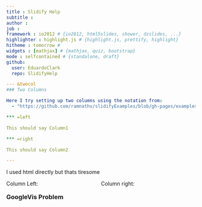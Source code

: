 ```yaml
---
title : Slidify Help
subtitle :
author :
job :
framework : io2012 # {io2012, html5slides, shower, dzslides, ...}
highlighter : highlight.js # {highlight.js, prettify, highlight}
hitheme : tomorrow #
widgets : [mathjax] # {mathjax, quiz, bootstrap}
mode : selfcontained # {standalone, draft}
github:
  user: EduardoClark
  repo: SlidifyHelp

--- &twocol
### Two Columns

Here I try setting up two columns using the notation from:
  - "https://github.com/ramnathv/slidifyExamples/blob/gh-pages/examples/io2012/index.Rmd"

*** =left

This should say Column1

*** =right

This should say Column2

---
```


I used html directly but thats tiresome
  
<div style="float: left; width: 50%;">
<body>
<basefont color="black" face="Open Sans Bold" size="8">
Column Left:<br><br>
</div>

<div style="float: right; width: 50%;">
<body>
Column right:<br><br>
</div>



---

### GoogleVis Problem

<!-- AnnotatedTimeLine generated in R 2.15.2 by googleVis 0.4.2 package -->
<!-- Wed Apr  3 22:14:48 2013 -->


<!-- jsHeader -->
<script type="text/javascript">
 
// jsData 
function gvisDataAnnotatedTimeLineID6c6d7f058e5a () {
  var data = new google.visualization.DataTable();
  var datajson =
[
 [
 new Date(1997,0,1),
1410,
1416,
1439 
],
[
 new Date(1997,1,1),
1406,
1468,
1440 
],
[
 new Date(1997,2,1),
1551,
1475,
1428 
],
[
 new Date(1997,3,1),
1371,
1368,
1402 
],
[
 new Date(1997,4,1),
1432,
1364,
1384 
],
[
 new Date(1997,5,1),
1400,
1406,
1371 
],
[
 new Date(1997,6,1),
1274,
1301,
1361 
],
[
 new Date(1997,7,1),
1325,
1365,
1363 
],
[
 new Date(1997,8,1),
1329,
1368,
1376 
],
[
 new Date(1997,9,1),
1364,
1365,
1396 
],
[
 new Date(1997,10,1),
1473,
1496,
1415 
],
[
 new Date(1997,11,1),
1531,
1474,
1401 
],
[
 new Date(1998,0,1),
1314,
1318,
1358 
],
[
 new Date(1998,1,1),
1189,
1242,
1334 
],
[
 new Date(1998,2,1),
1447,
1378,
1340 
],
[
 new Date(1998,3,1),
1379,
1375,
1344 
],
[
 new Date(1998,4,1),
1423,
1354,
1328 
],
[
 new Date(1998,5,1),
1323,
1329,
1293 
],
[
 new Date(1998,6,1),
1215,
1237,
1246 
],
[
 new Date(1998,7,1),
1116,
1147,
1206 
],
[
 new Date(1998,8,1),
1149,
1181,
1189 
],
[
 new Date(1998,9,1),
938,
939,
898 
],
[
 new Date(1998,10,1),
837,
853,
881 
],
[
 new Date(1998,11,1),
886,
856,
868 
],
[
 new Date(1999,0,1),
1203,
1205,
1223 
],
[
 new Date(1999,1,1),
1209,
1262,
1221 
],
[
 new Date(1999,2,1),
1268,
1212,
1208 
],
[
 new Date(1999,3,1),
1152,
1148,
1194 
],
[
 new Date(1999,4,1),
1271,
1210,
1192 
],
[
 new Date(1999,5,1),
1146,
1153,
1198 
],
[
 new Date(1999,6,1),
1192,
1209,
1217 
],
[
 new Date(1999,7,1),
1262,
1293,
1239 
],
[
 new Date(1999,8,1),
1212,
1244,
1244 
],
[
 new Date(1999,9,1),
1254,
1257,
1236 
],
[
 new Date(1999,10,1),
1159,
1183,
1229 
],
[
 new Date(1999,11,1),
1291,
1251,
1230 
],
[
 new Date(2000,0,1),
1249,
1248,
1228 
],
[
 new Date(2000,1,1),
1226,
1279,
1206 
],
[
 new Date(2000,2,1),
1175,
1127,
1163 
],
[
 new Date(2000,3,1),
1123,
1117,
1124 
],
[
 new Date(2000,4,1),
1123,
1069,
1099 
],
[
 new Date(2000,5,1),
1011,
1017,
1098 
],
[
 new Date(2000,6,1),
1154,
1166,
1122 
],
[
 new Date(2000,7,1),
1096,
1121,
1151 
],
[
 new Date(2000,8,1),
1232,
1266,
1167 
],
[
 new Date(2000,9,1),
1110,
1115,
1166 
],
[
 new Date(2000,10,1),
1141,
1167,
1167 
],
[
 new Date(2000,11,1),
1209,
1177,
1175 
],
[
 new Date(2001,0,1),
1200,
1198,
1179 
],
[
 new Date(2001,1,1),
1115,
1166,
1178 
],
[
 new Date(2001,2,1),
1217,
1170,
1180 
],
[
 new Date(2001,3,1),
1210,
1199,
1184 
],
[
 new Date(2001,4,1),
1233,
1170,
1187 
],
[
 new Date(2001,5,1),
1202,
1203,
1192 
],
[
 new Date(2001,6,1),
1248,
1257,
1184 
],
[
 new Date(2001,7,1),
1130,
1153,
1151 
],
[
 new Date(2001,8,1),
1028,
1059,
1116 
],
[
 new Date(2001,9,1),
1094,
1101,
1100 
],
[
 new Date(2001,10,1),
1031,
1055,
1100 
],
[
 new Date(2001,11,1),
1147,
1123,
1112 
],
[
 new Date(2002,0,1),
1156,
1155,
1122 
],
[
 new Date(2002,1,1),
1076,
1129,
1119 
],
[
 new Date(2002,2,1),
1123,
1081,
1111 
],
[
 new Date(2002,3,1),
1147,
1134,
1107 
],
[
 new Date(2002,4,1),
1162,
1099,
1099 
],
[
 new Date(2002,5,1),
1058,
1053,
1093 
],
[
 new Date(2002,6,1),
1104,
1112,
1098 
],
[
 new Date(2002,7,1),
1130,
1151,
1097 
],
[
 new Date(2002,8,1),
1029,
1061,
1079 
],
[
 new Date(2002,9,1),
1011,
1017,
1066 
],
[
 new Date(2002,10,1),
1058,
1082,
1069 
],
[
 new Date(2002,11,1),
1094,
1077,
1076 
],
[
 new Date(2003,0,1),
1084,
1085,
1079 
],
[
 new Date(2003,1,1),
1032,
1087,
1079 
],
[
 new Date(2003,2,1),
1127,
1086,
1072 
],
[
 new Date(2003,3,1),
1066,
1052,
1060 
],
[
 new Date(2003,4,1),
1114,
1050,
1049 
],
[
 new Date(2003,5,1),
1016,
1004,
1044 
],
[
 new Date(2003,6,1),
1057,
1066,
1050 
],
[
 new Date(2003,7,1),
1038,
1058,
1057 
],
[
 new Date(2003,8,1),
1050,
1083,
1056 
],
[
 new Date(2003,9,1),
1036,
1040,
1048 
],
[
 new Date(2003,10,1),
1046,
1068,
1033 
],
[
 new Date(2003,11,1),
1010,
1000,
1009 
],
[
 new Date(2004,0,1),
938,
941,
991 
],
[
 new Date(2004,1,1),
939,
994,
990 
],
[
 new Date(2004,2,1),
1052,
1016,
991 
],
[
 new Date(2004,3,1),
1002,
987,
984 
],
[
 new Date(2004,4,1),
1013,
951,
975 
],
[
 new Date(2004,5,1),
1039,
1018,
965 
],
[
 new Date(2004,6,1),
892,
901,
950 
],
[
 new Date(2004,7,1),
922,
941,
943 
],
[
 new Date(2004,8,1),
878,
907,
951 
],
[
 new Date(2004,9,1),
1002,
1003,
970 
],
[
 new Date(2004,10,1),
984,
1006,
983 
],
[
 new Date(2004,11,1),
997,
993,
980 
],
[
 new Date(2005,0,1),
952,
956,
972 
],
[
 new Date(2005,1,1),
921,
980,
965 
],
[
 new Date(2005,2,1),
955,
924,
962 
],
[
 new Date(2005,3,1),
1023,
1006,
961 
],
[
 new Date(2005,4,1),
990,
925,
958 
],
[
 new Date(2005,5,1),
1026,
998,
950 
],
[
 new Date(2005,6,1),
927,
936,
931 
],
[
 new Date(2005,7,1),
843,
859,
913 
],
[
 new Date(2005,8,1),
892,
920,
910 
],
[
 new Date(2005,9,1),
901,
901,
915 
],
[
 new Date(2005,10,1),
892,
914,
925 
],
[
 new Date(2005,11,1),
933,
935,
942 
],
[
 new Date(2006,0,1),
995,
1000,
956 
],
[
 new Date(2006,1,1),
882,
944,
960 
],
[
 new Date(2006,2,1),
1003,
973,
959 
],
[
 new Date(2006,3,1),
959,
944,
960 
],
[
 new Date(2006,4,1),
1049,
974,
961 
],
[
 new Date(2006,5,1),
986,
955,
962 
],
[
 new Date(2006,6,1),
938,
945,
967 
],
[
 new Date(2006,7,1),
957,
972,
981 
],
[
 new Date(2006,8,1),
976,
1005,
1000 
],
[
 new Date(2006,9,1),
1038,
1036,
1017 
],
[
 new Date(2006,10,1),
1002,
1029,
1026 
],
[
 new Date(2006,11,1),
1021,
1031,
1031 
],
[
 new Date(2007,0,1),
798,
803,
810 
],
[
 new Date(2007,1,1),
720,
774,
825 
],
[
 new Date(2007,2,1),
911,
886,
853 
],
[
 new Date(2007,3,1),
912,
899,
876 
],
[
 new Date(2007,4,1),
1010,
934,
879 
],
[
 new Date(2007,5,1),
894,
862,
859 
],
[
 new Date(2007,6,1),
795,
798,
838 
],
[
 new Date(2007,7,1),
795,
803,
835 
],
[
 new Date(2007,8,1),
830,
853,
849 
],
[
 new Date(2007,9,1),
865,
862,
867 
],
[
 new Date(2007,10,1),
885,
911,
882 
],
[
 new Date(2007,11,1),
838,
851,
897 
],
[
 new Date(2008,0,1),
932,
941,
919 
],
[
 new Date(2008,1,1),
866,
935,
942 
],
[
 new Date(2008,2,1),
987,
965,
965 
],
[
 new Date(2008,3,1),
961,
951,
996 
],
[
 new Date(2008,4,1),
1159,
1071,
1038 
],
[
 new Date(2008,5,1),
1118,
1073,
1079 
],
[
 new Date(2008,6,1),
1154,
1152,
1112 
],
[
 new Date(2008,7,1),
1120,
1121,
1135 
],
[
 new Date(2008,8,1),
1074,
1099,
1168 
],
[
 new Date(2008,9,1),
1275,
1269,
1221 
],
[
 new Date(2008,10,1),
1330,
1375,
1253 
],
[
 new Date(2008,11,1),
1179,
1202,
1248 
],
[
 new Date(2009,0,1),
1184,
1198,
1248 
],
[
 new Date(2009,1,1),
1266,
1372,
1253 
],
[
 new Date(2009,2,1),
1193,
1172,
1240 
],
[
 new Date(2009,3,1),
1232,
1222,
1234 
],
[
 new Date(2009,4,1),
1268,
1172,
1257 
],
[
 new Date(2009,5,1),
1400,
1340,
1306 
],
[
 new Date(2009,6,1),
1375,
1366,
1360 
],
[
 new Date(2009,7,1),
1439,
1427,
1404 
],
[
 new Date(2009,8,1),
1478,
1507,
1428 
],
[
 new Date(2009,9,1),
1358,
1352,
1437 
],
[
 new Date(2009,10,1),
1349,
1406,
1472 
],
[
 new Date(2009,11,1),
1576,
1612,
1532 
],
[
 new Date(2010,0,1),
1610,
1632,
1569 
],
[
 new Date(2010,1,1),
1368,
1489,
1590 
],
[
 new Date(2010,2,1),
1674,
1649,
1632 
],
[
 new Date(2010,3,1),
1715,
1699,
1684 
],
[
 new Date(2010,4,1),
1883,
1735,
1728 
],
[
 new Date(2010,5,1),
1878,
1791,
1764 
],
[
 new Date(2010,6,1),
1817,
1798,
1787 
],
[
 new Date(2010,7,1),
1875,
1846,
1793 
],
[
 new Date(2010,8,1),
1689,
1716,
1792 
],
[
 new Date(2010,9,1),
1947,
1938,
1784 
],
[
 new Date(2010,10,1),
1546,
1622,
1763 
],
[
 new Date(2010,11,1),
1679,
1725,
1772 
],
[
 new Date(2011,0,1),
1850,
1882,
1809 
],
[
 new Date(2011,1,1),
1661,
1815,
1834 
],
[
 new Date(2011,2,1),
1875,
1850,
1853 
],
[
 new Date(2011,3,1),
1882,
1864,
1878 
],
[
 new Date(2011,4,1),
2101,
1931,
1902 
],
[
 new Date(2011,5,1),
2027,
1930,
1916 
],
[
 new Date(2011,6,1),
1971,
1946,
1915 
],
[
 new Date(2011,7,1),
1964,
1922,
1897 
],
[
 new Date(2011,8,1),
1809,
1831,
1873 
],
[
 new Date(2011,9,1),
1904,
1897,
1850 
],
[
 new Date(2011,10,1),
1739,
1830,
1817 
],
[
 new Date(2011,11,1),
1697,
1748,
1777 
],
[
 new Date(2012,0,1),
1657,
1691,
1754 
],
[
 new Date(2012,1,1),
1621,
1775,
1752 
],
[
 new Date(2012,2,1),
1762,
1741,
1754 
],
[
 new Date(2012,3,1),
1783,
1766,
1755 
],
[
 new Date(2012,4,1),
1938,
1779,
1749 
],
[
 new Date(2012,5,1),
1787,
1702,
1737 
],
[
 new Date(2012,6,1),
1727,
1704,
1736 
],
[
 new Date(2012,7,1),
1851,
1805,
1740 
],
[
 new Date(2012,8,1),
1812,
1827,
1710 
],
[
 new Date(2012,9,1),
1549,
1547,
1652 
],
[
 new Date(2012,10,1),
1512,
1593,
1616 
],
[
 new Date(2012,11,1),
1569,
1617,
1603 
],
[
 new Date(2013,0,1),
1544,
1579,
1591 
],
[
 new Date(2013,1,1),
1425,
1562,
1584 
] 
];
data.addColumn('date','Date');
data.addColumn('number','Serie Original');
data.addColumn('number','Serie Ajustada');
data.addColumn('number','Serie Tendencial');
data.addRows(datajson);
return(data);
}
 
// jsDrawChart
function drawChartAnnotatedTimeLineID6c6d7f058e5a() {
  var data = gvisDataAnnotatedTimeLineID6c6d7f058e5a();
  var options = {};
options["width"] =    900;
options["height"] =    400;
options["displayExactValues"] = true;
options["colors"] = ['green', 'blue', 'red'];
options["alloRedraw"] = true;
options["fill"] =     10;
options["zoomStartTime"] = new Date(2006,11,1);
options["max"] =   2100;
options["min"] =   1000;
options["thickness"] =      1;

     var chart = new google.visualization.AnnotatedTimeLine(
       document.getElementById('AnnotatedTimeLineID6c6d7f058e5a')
     );
     chart.draw(data,options);
    

}
  
 
// jsDisplayChart
(function() {
  var pkgs = window.__gvisPackages = window.__gvisPackages || [];
  var callbacks = window.__gvisCallbacks = window.__gvisCallbacks || [];
  var chartid = "annotatedtimeline";

  // Manually see if chartid is in pkgs (not all browsers support Array.indexOf)
  var i, newPackage = true;
  for (i = 0; newPackage && i < pkgs.length; i++) {
    if (pkgs[i] === chartid)
      newPackage = false;
  }
  if (newPackage)
    pkgs.push(chartid);

  // Add the drawChart function to the global list of callbacks
  callbacks.push(drawChartAnnotatedTimeLineID6c6d7f058e5a);
})();
function displayChartAnnotatedTimeLineID6c6d7f058e5a() {
  var pkgs = window.__gvisPackages = window.__gvisPackages || [];
  var callbacks = window.__gvisCallbacks = window.__gvisCallbacks || [];
  window.clearTimeout(window.__gvisLoad);
  // The timeout is set to 100 because otherwise the container div we are
  // targeting might not be part of the document yet
  window.__gvisLoad = setTimeout(function() {
    var pkgCount = pkgs.length;
    google.load("visualization", "1", { packages:pkgs, callback: function() {
      if (pkgCount != pkgs.length) {
        // Race condition where another setTimeout call snuck in after us; if
        // that call added a package, we must not shift its callback
        return;
      }
      while (callbacks.length > 0)
        callbacks.shift()();
    } ,'language':'es'});
  }, 100);
}
 
// jsFooter
 </script>
 
<!-- jsChart -->  
<script type="text/javascript" src="https://www.google.com/jsapi?callback=displayChartAnnotatedTimeLineID6c6d7f058e5a"></script>
 
<!-- divChart -->
  
<div id="AnnotatedTimeLineID6c6d7f058e5a"
  style="width: 900px; height: 400px;">
</div>






